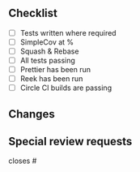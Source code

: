 ## Checklist
- [ ] Tests written where required
- [ ] SimpleCov at <number>%
- [ ] Squash & Rebase
- [ ] All tests passing
- [ ] Prettier has been run
- [ ] Reek has been run
- [ ] Circle CI builds are passing

## Changes

## Special review requests


closes #
